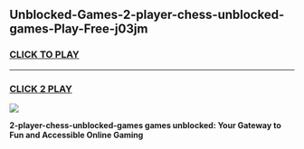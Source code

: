 
## Unblocked-Games-2-player-chess-unblocked-games-Play-Free-j03jm
<h3>
<a href="https://premium76.site?title=2-player-chess-unblocked-games&ref=18A1">CLICK TO PLAY</a></h3>
<hr>

<h3>
<a href="https://premium76.site?title=2-player-chess-unblocked-games&ref=18A1">CLICK 2 PLAY</a>
  
</h3>

<a href="https://premium76.site?title=2-player-chess-unblocked-games&ref=18A1"><img src="https://clearcache.store/games.png"></a>


**2-player-chess-unblocked-games games unblocked: Your Gateway to Fun and Accessible Online Gaming**
